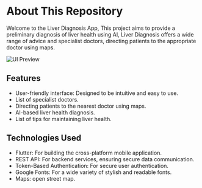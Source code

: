 # About This Repository

Welcome to the Liver Diagnosis App, This project aims to provide a preliminary diagnosis of liver health using AI, Liver Diagnosis offers a wide range of advice and specialist doctors, directing patients to the appropriate doctor using maps.

![UI Preview](assets/images/ui.png)

## Features

- User-friendly interface: Designed to be intuitive and easy to use.
- List of specialist doctors.
- Directing patients to the nearest doctor using maps.
- AI-based liver health diagnosis.
- List of tips for maintaining liver health.

## Technologies Used

- Flutter: For building the cross-platform mobile application.
- REST API: For backend services, ensuring secure data communication.
- Token-Based Authentication: For secure user authentication.
- Google Fonts: For a wide variety of stylish and readable fonts.
- Maps: open street map.
  

